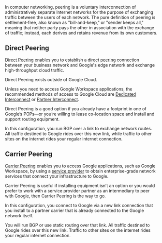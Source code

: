 
In computer networking, peering is a voluntary interconnection of administratively separate Internet networks for the purpose of exchanging traffic between the users of each network. The pure definition of peering is settlement-free, also known as "bill-and-keep," or "sender keeps all," meaning that neither party pays the other in association with the exchange of traffic; instead, each derives and retains revenue from its own customers.

## Direct Peering



[Direct Peering](https://cloud.google.com/network-connectivity/docs/direct-peering) enables you to establish a direct [peering](https://www.wikipedia.org/wiki/Peering) connection between your business network and Google's edge network and exchange high-throughput cloud traffic.

Direct Peering exists outside of Google Cloud. 

Unless you need to access Google Workspace applications, the recommended methods of access to Google Cloud are [Dedicated Interconnect](https://cloud.google.com/network-connectivity/docs/interconnect/concepts/dedicated-overview) or [Partner Interconnect](https://cloud.google.com/network-connectivity/docs/interconnect/concepts/partner-overview).

Direct Peering is a good option if you already have a footprint in one of Google’s POPs—or you’re willing to lease co-location space and install and support routing equipment.

In this configuration, you run BGP over a link to exchange network routes. All traffic destined to Google rides over this new link, while traffic to other sites on the internet rides your regular internet connection.

## Carrier Peering

[Carrier Peering](https://cloud.google.com/network-connectivity/docs/carrier-peering) enables you to access Google applications, such as Google Workspace, by using a [service provider](https://cloud.google.com/network-connectivity/docs/carrier-peering#service-providers) to obtain enterprise-grade network services that connect your infrastructure to Google.


Carrier Peering is useful if installing equipment isn’t an option or you would prefer to work with a service provider partner as an intermediary to peer with Google, then Carrier Peering is the way to go.

In this configuration, you connect to Google via a new link connection that you install to a partner carrier that is already connected to the Google network itself.

You will run BGP or use static routing over that link. All traffic destined to Google rides over this new link. Traffic to other sites on the internet rides your regular internet connection.